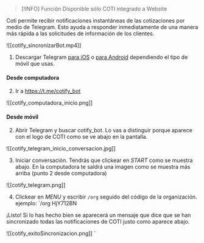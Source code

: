 
> [!INFO] Función Disponible sólo COTI integrado a Website

Coti permite recibir notificaciones instantáneas de las cotizaciones por medio de Telegram. Esto ayuda a responder inmediatamente de una manera más rápida a las solicitudes de información de los clientes. 


![[cotify_sincronizarBot.mp4]]

1. Descargar Telegram [para iOS](https://apps.apple.com/mx/app/telegram-messenger/id686449807) o [para Android](https://play.google.com/store/apps/details?id=org.telegram.messenger&hl=es_MX&pli=1) dependiendo el tipo de móvil que usas. 

#### Desde computadora
2. Ir a https://t.me/cotify_bot  

![[cotify_computadora_inicio.png]]

#### Desde móvil
2. Abrir Telegram y buscar cotify_bot. Lo vas a distinguir porque aparece con el logo de COTI como se ve abajo en la pantalla.


![[cotify_telegram_inicio_conversacion.jpg]]

3. Iniciar conversación. Tendrás que clickear en _START_ como se muestra abajo. En la computadora te saldrá una imagen como se muestra más arriba (punto 2 desde computadora)

![[cotify_telegram.png]]

4. Clickear en _MENU_ y escribir `/org` seguido del código de la organización. 
   ejemplo:   `/org HjY712BN

¡Listo! Si lo has hecho bien se aparecerá un mensaje que dice que se han sincronizado todas las notificaciones de COTI justo como aparece abajo. 

![[cotify_exitoSincronizacion.png]]
`









